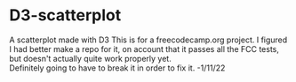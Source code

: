 # D3-scatterplot
A scatterplot made with D3
This is for a freecodecamp.org project. 
I figured I had better make a repo for it, on account that it passes all the FCC tests, 
but doesn't actually quite work properly yet.  
Definitely going to have to break it in order to fix it. -1/11/22
